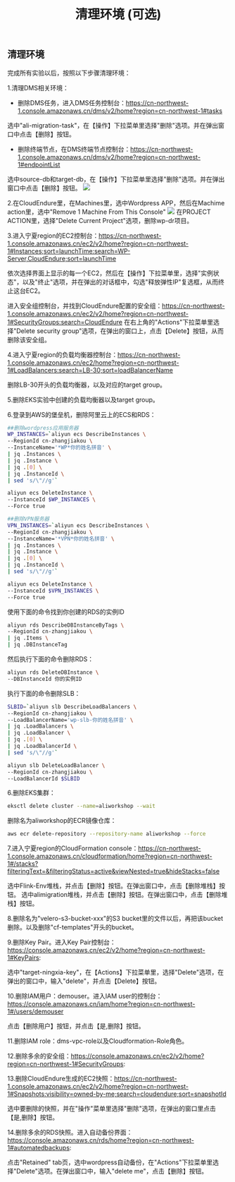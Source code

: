 ﻿---
title: "清理环境 (可选)"
chapter: false
weight: 120
---

## 清理环境

完成所有实验以后，按照以下步骤清理环境：

1.清理DMS相关环境：

* 删除DMS任务，进入DMS任务控制台：https://cn-northwest-1.console.amazonaws.cn/dms/v2/home?region=cn-northwest-1#tasks

选中"ali-migration-task"，在【操作】下拉菜单里选择"删除"选项。并在弹出窗口中点击【删除】按钮。

* 删除终端节点，在DMS终端节点控制台：https://cn-northwest-1.console.amazonaws.cn/dms/v2/home?region=cn-northwest-1#endpointList

选中source-db和target-db，在【操作】下拉菜单里选择"删除"选项。并在弹出窗口中点击【删除】按钮。
![](/images/CleanUp/deleteEndpoints.png)

2.在CloudEndure里，在Machines里，选中Wordpress APP，然后在Machime action里，选中"Remove 1 Machine From This Console"
![](/images/CleanUp/removeMachineFromCE.png)
在PROJECT ACTION里，选择"Delete Current Project"选项，删除wp-dr项目。

3.进入宁夏region的EC2控制台：https://cn-northwest-1.console.amazonaws.cn/ec2/v2/home?region=cn-northwest-1#Instances;sort=launchTime:search=WP-Server,CloudEndure;sort=launchTime

依次选择界面上显示的每一个EC2，然后在【操作】下拉菜单里，选择"实例状态"，以及"终止"选项，并在弹出的对话框中，勾选"释放弹性IP"复选框，从而终止这台EC2。

进入安全组控制台，并找到CloudEndure配置的安全组：https://cn-northwest-1.console.amazonaws.cn/ec2/v2/home?region=cn-northwest-1#SecurityGroups:search=CloudEndure
在右上角的"Actions"下拉菜单里选择"Delete security group"选项，在弹出的窗口上，点击【Delete】按钮，从而删除该安全组。

4.进入宁夏region的负载均衡器控制台：https://cn-northwest-1.console.amazonaws.cn/ec2/home?region=cn-northwest-1#LoadBalancers:search=LB-30;sort=loadBalancerName

删除LB-30开头的负载均衡器，以及对应的target group。

5.删除EKS实验中创建的负载均衡器以及target group。

6.登录到AWS的堡垒机，删除阿里云上的ECS和RDS：
```bash
##删除wordpress应用服务器
WP_INSTANCES=`aliyun ecs DescribeInstances \
--RegionId cn-zhangjiakou \
--InstanceName='*WP*你的姓名拼音' \
| jq .Instances \
| jq .Instance \
| jq .[0] \
| jq .InstanceId \
| sed 's/\"//g'`

aliyun ecs DeleteInstance \
--InstanceId $WP_INSTANCES \
--Force true

##删除VPN服务器
VPN_INSTANCES=`aliyun ecs DescribeInstances \
--RegionId cn-zhangjiakou \
--InstanceName='*VPN*你的姓名拼音' \
| jq .Instances \
| jq .Instance \
| jq .[0] \
| jq .InstanceId \
| sed 's/\"//g'`

aliyun ecs DeleteInstance \
--InstanceId $VPN_INSTANCES \
--Force true
```

使用下面的命令找到你创建的RDS的实例ID
```bash
aliyun rds DescribeDBInstanceByTags \
--RegionId cn-zhangjiakou \
| jq .Items \
| jq .DBInstanceTag
```

然后执行下面的命令删除RDS：
```bash
aliyun rds DeleteDBInstance \
--DBInstanceId 你的实例ID
```
执行下面的命令删除SLB：
```bash
SLBID=`aliyun slb DescribeLoadBalancers \
--RegionId cn-zhangjiakou \
--LoadBalancerName='wp-slb-你的姓名拼音' \
| jq .LoadBalancers \
| jq .LoadBalancer \
| jq .[0] \
| jq .LoadBalancerId \
| sed 's/\"//g'`

aliyun slb DeleteLoadBalancer \
--RegionId cn-zhangjiakou \
--LoadBalancerId $SLBID
```

6.删除EKS集群：
```bash
eksctl delete cluster --name=aliworkshop --wait
```

删除名为aliworkshop的ECR镜像仓库：
```bash
aws ecr delete-repository --repository-name aliworkshop --force
```

7.进入宁夏region的CloudFormation console：https://cn-northwest-1.console.amazonaws.cn/cloudformation/home?region=cn-northwest-1#/stacks?filteringText=&filteringStatus=active&viewNested=true&hideStacks=false

选中Flink-Env堆栈，并点击【删除】按钮。在弹出窗口中，点击【删除堆栈】按钮。
选中alimigration堆栈，并点击【删除】按钮。在弹出窗口中，点击【删除堆栈】按钮。

8.删除名为"velero-s3-bucket-xxx"的S3 bucket里的文件以后，再把该bucket删除。以及删除"cf-templates"开头的bucket。

9.删除Key Pair。进入Key Pair控制台：https://console.amazonaws.cn/ec2/v2/home?region=cn-northwest-1#KeyPairs:

选中"target-ningxia-key"，在【Actions】下拉菜单里，选择"Delete"选项，在弹出的窗口中，输入"delete"，并点击【Delete】按钮。

10.删除IAM用户：demouser。进入IAM user的控制台：https://console.amazonaws.cn/iam/home?region=cn-northwest-1#/users/demouser

点击【删除用户】按钮，并点击【是,删除】按钮。

11.删除IAM role：dms-vpc-role以及Cloudformation-Role角色。

12.删除多余的安全组：https://console.amazonaws.cn/ec2/v2/home?region=cn-northwest-1#SecurityGroups:

13.删除CloudEndure生成的EC2快照：https://cn-northwest-1.console.amazonaws.cn/ec2/v2/home?region=cn-northwest-1#Snapshots:visibility=owned-by-me;search=cloudendure;sort=snapshotId

选中要删除的快照，并在"操作"菜单里选择"删除"选项，在弹出的窗口里点击【是,删除】按钮。

14.删除多余的RDS快照。进入自动备份界面：https://console.amazonaws.cn/rds/home?region=cn-northwest-1#automatedbackups:

点击"Retained" tab页，选中wordpress自动备份，在"Actions"下拉菜单里选择"Delete"选项。在弹出窗口中，输入"delete me"，点击【删除】按钮。
